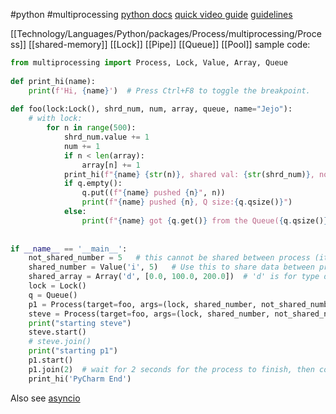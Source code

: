 #python #multiprocessing
[python docs](https://docs.python.org/3/library/multiprocessing.html)
[quick video guide](https://youtu.be/IT8RYokUvvQ)
[guidelines](https://docs.python.org/3.8/library/multiprocessing.html#programming-guidelines)

[[Technology/Languages/Python/packages/Process/multiprocessing/Process]] [[shared-memory]] [[Lock]] [[Pipe]] [[Queue]] [[Pool]]
sample code:
```python
from multiprocessing import Process, Lock, Value, Array, Queue  
  
def print_hi(name):  
    print(f'Hi, {name}')  # Press Ctrl+F8 to toggle the breakpoint.  
  
def foo(lock:Lock(), shrd_num, num, array, queue, name="Jejo"):  
    # with lock:  
        for n in range(500):  
            shrd_num.value += 1  
            num += 1  
            if n < len(array):  
                array[n] += 1  
            print_hi(f"{name} {str(n)}, shared val: {str(shrd_num)}, not shared: {num}, array:{array[:]}")  # array[:] is done so we take the values of the object and not the <SynchronizedArray wrapper for <multiprocessing.sharedctypes.c_double_Array at 0x...>  
            if q.empty():  
                q.put((f"{name} pushed {n}", n))  
                print(f"{name} pushed {n}, Q size:{q.qsize()}")  
            else:  
                print(f"{name} got {q.get()} from the Queue({q.qsize()})")  
  
  
if __name__ == '__main__':  
    not_shared_number = 5   # this cannot be shared between process (it will pass it by value)  
    shared_number = Value('i', 5)   # Use this to share data between process, it will pass a pointer to shared memory. 'i' is for type int and '5' is the starting value.  
    shared_array = Array('d', [0.0, 100.0, 200.0])  # 'd' is for type double. The list is slicable (for example shared_array[:4])  
    lock = Lock()  
    q = Queue()  
    p1 = Process(target=foo, args=(lock, shared_number, not_shared_number, shared_array, q))  
    steve = Process(target=foo, args=(lock, shared_number, not_shared_number, shared_array, q, "Steve"))  
    print("starting steve")  
    steve.start()  
    # steve.join()  
    print("starting p1")  
    p1.start()  
    p1.join(2)  # wait for 2 seconds for the process to finish, then continue with the execution.  
    print_hi('PyCharm End')
```

Also see [asyncio](https://docs.python.org/3/library/asyncio.html)
